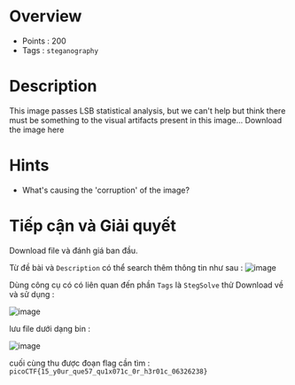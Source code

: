 # Overview #
* Points : 200
* Tags : `steganography`

# Description #
This image passes LSB statistical analysis, but we can't help but think there must be something to the visual artifacts present in this image...
Download the image here

# Hints #
* What's causing the 'corruption' of the image?

# Tiếp cận và Giải quyết #

Download file và đánh giá ban đầu.

Từ đề bài và `Description` có thể search thêm thông tin như sau : 
![image](https://user-images.githubusercontent.com/126185640/229850768-cb07cfde-6686-468d-8013-792f2131f89b.png)

Dùng công cụ có có liên quan đến phần `Tags` là `StegSolve` thử Download về và sử dụng : 

![image](https://user-images.githubusercontent.com/126185640/229852266-75867185-2cac-4d9f-a09c-6a01e3f0a878.png)


lưu file dưới dạng bin :

![image](https://user-images.githubusercontent.com/126185640/229853553-0312a5fe-b4e1-415c-9dc4-9d9048fd80f7.png)


cuối cùng thu được đoạn flag cần tìm : `picoCTF{15_y0ur_que57_qu1x071c_0r_h3r01c_06326238}`

